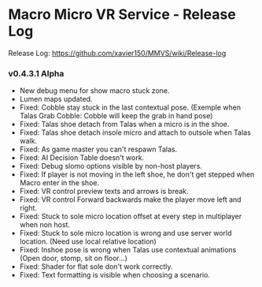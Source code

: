 # Macro Micro VR Service - Release Log
Release Log: https://github.com/xavier150/MMVS/wiki/Release-log

###  v0.4.3.1 Alpha

- New debug menu for show macro stuck zone.
- Lumen maps updated.
- Fixed: Cobble stay stuck in the last contextual pose. (Exemple when Talas Grab Cobble: Cobble will keep the grab in hand pose)
- Fixed: Talas shoe detach from Talas when a micro is in the shoe.
- Fixed: Talas shoe detach insole micro and attach to outsole when Talas walk.
- Fixed: As game master you can't respawn Talas.
- Fixed: AI Decision Table doesn't work.
- Fixed: Debug slomo options visible by non-host players.
- Fixed: If player is not moving in the left shoe, he don't get stepped when Macro enter in the shoe.
- Fixed: VR control preview texts and arrows is break.
- Fixed: VR control Forward backwards make the player move left and right.
- Fixed: Stuck to sole micro location offset at every step in multiplayer when non host.
- Fixed: Stuck to sole micro location is wrong and use server world location. (Need use local relative location)
- Fixed: Inshoe pose is wrong when Talas use contextual animations (Open door, stomp, sit on floor...)
- Fixed: Shader for flat sole don't work correctly.
- Fixed: Text formatting is visible when choosing a scenario.

